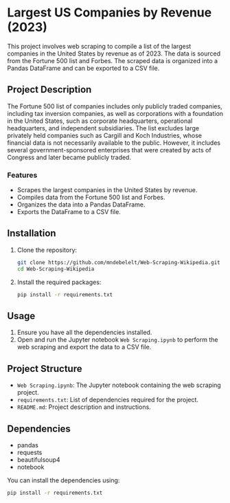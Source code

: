 # Largest US Companies by Revenue (2023)

This project involves web scraping to compile a list of the largest companies in the United States by revenue as of 2023. The data is sourced from the Fortune 500 list and Forbes. The scraped data is organized into a Pandas DataFrame and can be exported to a CSV file.

## Project Description

The Fortune 500 list of companies includes only publicly traded companies, including tax inversion companies, as well as corporations with a foundation in the United States, such as corporate headquarters, operational headquarters, and independent subsidiaries. The list excludes large privately held companies such as Cargill and Koch Industries, whose financial data is not necessarily available to the public. However, it includes several government-sponsored enterprises that were created by acts of Congress and later became publicly traded.

### Features

- Scrapes the largest companies in the United States by revenue.
- Compiles data from the Fortune 500 list and Forbes.
- Organizes the data into a Pandas DataFrame.
- Exports the DataFrame to a CSV file.

## Installation

1. Clone the repository:
    ```bash
    git clone https://github.com/mndebelelt/Web-Scraping-Wikipedia.git
    cd Web-Scraping-Wikipedia
    ```

2. Install the required packages:
    ```bash
    pip install -r requirements.txt
    ```

## Usage

1. Ensure you have all the dependencies installed.
2. Open and run the Jupyter notebook `Web Scraping.ipynb` to perform the web scraping and export the data to a CSV file.

## Project Structure

- `Web Scraping.ipynb`: The Jupyter notebook containing the web scraping project.
- `requirements.txt`: List of dependencies required for the project.
- `README.md`: Project description and instructions.

## Dependencies

- pandas
- requests
- beautifulsoup4
- notebook

You can install the dependencies using:
```bash
pip install -r requirements.txt
